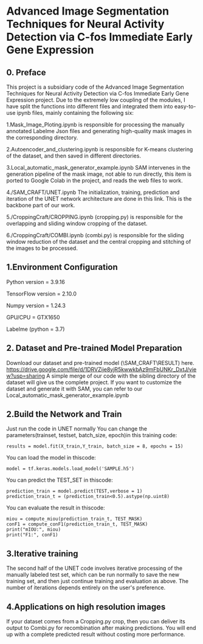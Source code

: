 # Advanced Image Segmentation Techniques for Neural Activity Detection via C-fos Immediate Early Gene Expression
## 0. Preface 
This project is a subsidiary code of the Advanced Image Segmentation Techniques for Neural Activity Detection via C-fos Immediate Early Gene Expression project. Due to the extremely low coupling of the modules, I have split the functions into different files and integrated them into easy-to-use ipynb files, mainly containing the following six:

1.Mask_Image_Ploting.ipynb is responsible for processing the manually annotated Labelme Json files and generating high-quality mask images in the corresponding directory.

2.Autoencoder_and_clustering.ipynb is responsible for K-means clustering of the dataset, and then saved in different directories.

3.Local_automatic_mask_generator_example.ipynb SAM intervenes in the generation pipeline of the mask image, not able to run directly, this item is ported to Google Colab in the project, and reads the web files to work.

4./SAM_CRAFT/UNET.ipynb The initialization, training, prediction and iteration of the UNET network architecture are done in this link. This is the backbone part of our work.

5./CroppingCraft/CROPPING.ipynb (cropping.py) is responsible for the overlapping and sliding window cropping of the dataset.

6./CroppingCraft/COMBI.ipynb (combi.py) is responsible for the sliding window reduction of the dataset and the central cropping and stitching of the images to be processed.

## 1.Environment Configuration
Python version = 3.9.16

TensorFlow version = 2.10.0 

Numpy version = 1.24.3 

GPU/CPU = GTX1650 

Labelme (python = 3.7) 

## 2. Dataset and Pre-trained Model Preparation
Download our dataset and pre-trained model (\SAM_CRAFT\RESULT) here.
https://drive.google.com/file/d/1DRVZije8yjR5kwwkbAz9mFbUNKr_DxtJ/view?usp=sharing
A simple merge of our code with the sibling directory of the dataset will give us the complete project.
If you want to customize the dataset and generate it with SAM, you can refer to our Local_automatic_mask_generator_example.ipynb

## 2.Build the Network and Train
Just run the code in UNET normally
You can change the parameters(trainset, testset, batch_size, epoch)in this training code:
```
results = model.fit(X_train,Y_train, batch_size = 8, epochs = 15)
```
You can load the model in thiscode:
```
model = tf.keras.models.load_model('SAMPLE.h5')
```
You can predict the TEST_SET in thiscode:
```
prediction_train = model.predict(TEST,verbose = 1)  
prediction_train_t = (prediction_train<0.5).astype(np.uint8)
```
You can evaluate the result in thiscode:
```
miou = compute_miou(prediction_train_t, TEST_MASK)  
conF1 = compute_conF1(prediction_train_t, TEST_MASK)  
print("mIOU:", miou)  
print("F1:", conF1)
```
## 3.Iterative training
The second half of the UNET code involves iterative processing of the manually labeled test set, which can be run normally to save the new training set, and then just continue training and evaluation as above. The number of iterations depends entirely on the user's preference.

## 4.Applications on high resolution images
If your dataset comes from a Cropping.py crop, then you can deliver its output to Combi.py for recombination after making predictions. You will end up with a complete predicted result without costing more performance.
